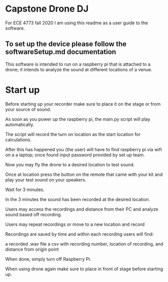# Capstone Drone DJ
For ECE 4773 fall 2020
I am using this readme as a user guide to the software. 

## To set up the device please follow the softwareSetup.md documentation

This software is intended to run on a raspberry pi that is attached to a drone; it intends to analyze the sound at different locations of a venue.

# Start up
Before starting up your recorder make sure to place it on the stage or from your source of sound.

As soon as you power up the raspberry pi, the main.py script will play automatically.

The script will record the turn on location as the start location for calculations.

After this has happened you (the user) will have to find raspberry pi via wifi on a a laptop; once found input password provided by set up team.

Now you may fly the drone to a desired location to test sound.

Once at location press the button on the remote that came with your kit and play your test sound on your speakers.

Wait for 3 minutes.

In the 3 minutes the sound has been recorded at the desired location.

Users may access the recordings and distance from their PC and analyze sound based off recording.

Users may repeat recordings or move to a new location and record

Recordings are saved by time and within each recording users will find:
  
  a recorded .wav file
  a csv with recording number, location of recording, and distance from origin point
  
When done, simply turn off Raspberry Pi. 

When using drone again make sure to place in front of stage before starting up.
